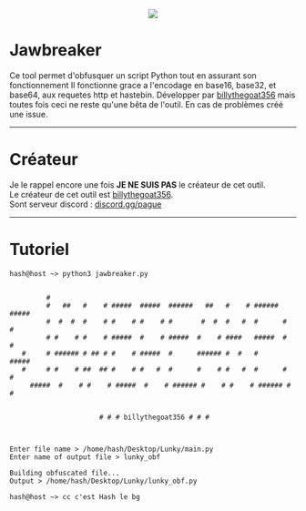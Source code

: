 <p align="center">
  <a href="https://discord.gg/75V8N8sb7n"><img src="https://cdn.discordapp.com/icons/856585757984817212/5fedabbe6c1576dffc712e59e3072f9f.webp?size=128"></a>

# Jawbreaker
Ce tool permet d'obfusquer un script Python tout en assurant son fonctionnement Il fonctionne grace a l'encodage en base16, base32, et base64, aux requetes http et hastebin. Développer par <a href="https://github.com/billythegoat356">billythegoat356</a> mais toutes fois ceci ne reste qu'une bêta de l'outil. En cas de problèmes créé une issue.
  
-----
  
# Créateur
Je le rappel encore une fois __**JE NE SUIS PAS**__ le créateur de cet outil.
<br>
Le créateur de cet outil est <a href="https://github.com/billythegoat356">billythegoat356</a>.
<br>
Sont serveur discord : <a href="https://discord.gg/75V8N8sb7n">discord.gg/pague</a>
  
-----
  
# Tutoriel
```
hash@host ~> python3 jawbreaker.py
  
                                                                                    
         #                                                                
         #   ##   #    # #####  #####  ######   ##   #    # ###### #####  
         #  #  #  #    # #    # #    # #       #  #  #   #  #      #    # 
         # #    # #    # #####  #    # #####  #    # ####   #####  #    # 
   #     # ###### # ## # #    # #####  #      ###### #  #   #      #####  
   #     # #    # ##  ## #    # #   #  #      #    # #   #  #      #   #  
     #####  #    # #    # #####  #    # ###### #    # #    # ###### #    # 
                                                                                                                                                          

                      # # # billythegoat356 # # #



Enter file name > /home/hash/Desktop/Lunky/main.py
Enter name of output file > lunky_obf   

Building obfuscated file...
Output > /home/hash/Desktop/Lunky/lunky_obf.py
  
hash@host ~> cc c'est Hash le bg
```
